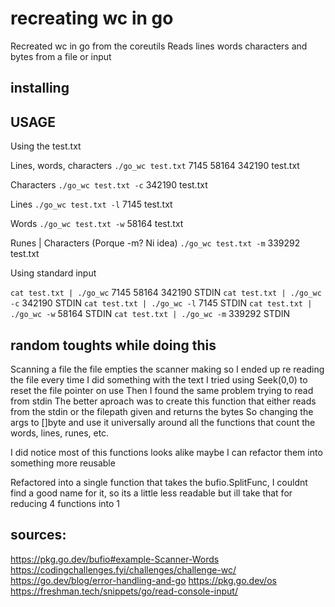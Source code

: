 # recreating wc in go
Recreated wc in go from the coreutils
Reads lines words characters and bytes from a file or input

## installing

## USAGE
Using the test.txt

Lines, words, characters
 `./go_wc test.txt`
7145 58164 342190 test.txt

Characters
`./go_wc test.txt -c`
342190 test.txt

Lines
`./go_wc test.txt -l`
7145 test.txt

Words
`./go_wc test.txt -w`
58164 test.txt

Runes | Characters (Porque -m? Ni idea)
`./go_wc test.txt -m`
339292 test.txt

Using standard input

`cat test.txt | ./go_wc`
7145 58164 342190 STDIN
`cat test.txt | ./go_wc -c`
342190 STDIN
`cat test.txt | ./go_wc -l`
7145 STDIN
`cat test.txt | ./go_wc -w`
58164 STDIN
`cat test.txt | ./go_wc -m`
339292 STDIN

## random toughts while doing this
Scanning a file the file empties the scanner making so I ended up re reading the file every time I did something with the text
I tried using Seek(0,0) to reset the file pointer on use
Then I found the same problem trying to read from stdin
The better aproach was to create this function that either reads from the stdin or the filepath given and returns the bytes
So changing the args to []byte and use it universally around all the functions that count the words, lines, runes, etc.

I did notice most of this functions looks alike maybe I can refactor them into something more reusable

Refactored into a single function that takes the bufio.SplitFunc, I couldnt find a good name for it, so its a little less readable but ill take that for reducing 4 functions into 1

## sources:
https://pkg.go.dev/bufio#example-Scanner-Words
https://codingchallenges.fyi/challenges/challenge-wc/
https://go.dev/blog/error-handling-and-go
https://pkg.go.dev/os
https://freshman.tech/snippets/go/read-console-input/
